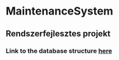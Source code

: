 # MaintenanceSystem
## Rendszerfejlesztes projekt
### Link to the database structure [here](https://lucid.app/lucidchart/774ed0d7-c72a-43bd-8703-aaabbbb3eda7/edit?invitationId=inv_93334d6e-54f4-4208-a655-6644bfbfa5a1)
